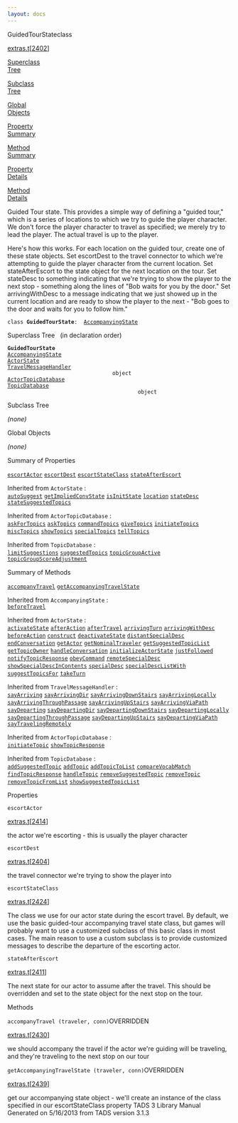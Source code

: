 ```yaml
---
layout: docs
---
```

<span class="title">GuidedTourState</span><span class="type">class</span>

[extras.t](../file/extras.t.html)\[[2402](../source/extras.t.html#2402)\]

[Superclass  
Tree](#_SuperClassTree_)

[Subclass  
Tree](#_SubClassTree_)

[Global  
Objects](#_ObjectSummary_)

[Property  
Summary](#_PropSummary_)

[Method  
Summary](#_MethodSummary_)

[Property  
Details](#_Properties_)

[Method  
Details](#_Methods_)



Guided Tour state. This provides a simple way of defining a "guided
tour," which is a series of locations to which we try to guide the
player character. We don't force the player character to travel as
specified; we merely try to lead the player. The actual travel is up to
the player.

Here's how this works. For each location on the guided tour, create one
of these state objects. Set escortDest to the travel connector to which
we're attempting to guide the player character from the current
location. Set stateAfterEscort to the state object for the next location
on the tour. Set stateDesc to something indicating that we're trying to
show the player to the next stop - something along the lines of "Bob
waits for you by the door." Set arrivingWithDesc to a message indicating
that we just showed up in the current location and are ready to show the
player to the next - "Bob goes to the door and waits for you to follow
him."

`class `**`GuidedTourState`**` :   `[`AccompanyingState`](../object/AccompanyingState.html)



<span id="_SuperClassTree_"></span>



<span class="hdln">Superclass Tree</span>   (in declaration order)



**`GuidedTourState`**  
[`AccompanyingState`](../object/AccompanyingState.html)  
[`ActorState`](../object/ActorState.html)  
[`TravelMessageHandler`](../object/TravelMessageHandler.html)  
`                                 object`  
[`ActorTopicDatabase`](../object/ActorTopicDatabase.html)  
[`TopicDatabase`](../object/TopicDatabase.html)  
`                                         object`  
<span id="_SubClassTree_"></span>



<span class="hdln">Subclass Tree</span>  



*(none)* <span id="_ObjectSummary_"></span>



<span class="hdln">Global Objects</span>  



*(none)* <span id="_PropSummary_"></span>



<span class="hdln">Summary of Properties</span>  



[`escortActor`](#escortActor) [`escortDest`](#escortDest) [`escortStateClass`](#escortStateClass) [`stateAfterEscort`](#stateAfterEscort)



Inherited from `ActorState` :  
[`autoSuggest`](../object/ActorState.html#autoSuggest) [`getImpliedConvState`](../object/ActorState.html#getImpliedConvState) [`isInitState`](../object/ActorState.html#isInitState) [`location`](../object/ActorState.html#location) [`stateDesc`](../object/ActorState.html#stateDesc) [`stateSuggestedTopics`](../object/ActorState.html#stateSuggestedTopics)



Inherited from `ActorTopicDatabase` :  
[`askForTopics`](../object/ActorTopicDatabase.html#askForTopics) [`askTopics`](../object/ActorTopicDatabase.html#askTopics) [`commandTopics`](../object/ActorTopicDatabase.html#commandTopics) [`giveTopics`](../object/ActorTopicDatabase.html#giveTopics) [`initiateTopics`](../object/ActorTopicDatabase.html#initiateTopics) [`miscTopics`](../object/ActorTopicDatabase.html#miscTopics) [`showTopics`](../object/ActorTopicDatabase.html#showTopics) [`specialTopics`](../object/ActorTopicDatabase.html#specialTopics) [`tellTopics`](../object/ActorTopicDatabase.html#tellTopics)

Inherited from `TopicDatabase` :  
[`limitSuggestions`](../object/TopicDatabase.html#limitSuggestions) [`suggestedTopics`](../object/TopicDatabase.html#suggestedTopics) [`topicGroupActive`](../object/TopicDatabase.html#topicGroupActive) [`topicGroupScoreAdjustment`](../object/TopicDatabase.html#topicGroupScoreAdjustment)

<span id="_MethodSummary_"></span>



<span class="hdln">Summary of Methods</span>  



[`accompanyTravel`](#accompanyTravel) [`getAccompanyingTravelState`](#getAccompanyingTravelState)

Inherited from `AccompanyingState` :  
[`beforeTravel`](../object/AccompanyingState.html#beforeTravel)

Inherited from `ActorState` :  
[`activateState`](../object/ActorState.html#activateState) [`afterAction`](../object/ActorState.html#afterAction) [`afterTravel`](../object/ActorState.html#afterTravel) [`arrivingTurn`](../object/ActorState.html#arrivingTurn) [`arrivingWithDesc`](../object/ActorState.html#arrivingWithDesc) [`beforeAction`](../object/ActorState.html#beforeAction) [`construct`](../object/ActorState.html#construct) [`deactivateState`](../object/ActorState.html#deactivateState) [`distantSpecialDesc`](../object/ActorState.html#distantSpecialDesc) [`endConversation`](../object/ActorState.html#endConversation) [`getActor`](../object/ActorState.html#getActor) [`getNominalTraveler`](../object/ActorState.html#getNominalTraveler) [`getSuggestedTopicList`](../object/ActorState.html#getSuggestedTopicList) [`getTopicOwner`](../object/ActorState.html#getTopicOwner) [`handleConversation`](../object/ActorState.html#handleConversation) [`initializeActorState`](../object/ActorState.html#initializeActorState) [`justFollowed`](../object/ActorState.html#justFollowed) [`notifyTopicResponse`](../object/ActorState.html#notifyTopicResponse) [`obeyCommand`](../object/ActorState.html#obeyCommand) [`remoteSpecialDesc`](../object/ActorState.html#remoteSpecialDesc) [`showSpecialDescInContents`](../object/ActorState.html#showSpecialDescInContents) [`specialDesc`](../object/ActorState.html#specialDesc) [`specialDescListWith`](../object/ActorState.html#specialDescListWith) [`suggestTopicsFor`](../object/ActorState.html#suggestTopicsFor) [`takeTurn`](../object/ActorState.html#takeTurn)

Inherited from `TravelMessageHandler` :  
[`sayArriving`](../object/TravelMessageHandler.html#sayArriving) [`sayArrivingDir`](../object/TravelMessageHandler.html#sayArrivingDir) [`sayArrivingDownStairs`](../object/TravelMessageHandler.html#sayArrivingDownStairs) [`sayArrivingLocally`](../object/TravelMessageHandler.html#sayArrivingLocally) [`sayArrivingThroughPassage`](../object/TravelMessageHandler.html#sayArrivingThroughPassage) [`sayArrivingUpStairs`](../object/TravelMessageHandler.html#sayArrivingUpStairs) [`sayArrivingViaPath`](../object/TravelMessageHandler.html#sayArrivingViaPath) [`sayDeparting`](../object/TravelMessageHandler.html#sayDeparting) [`sayDepartingDir`](../object/TravelMessageHandler.html#sayDepartingDir) [`sayDepartingDownStairs`](../object/TravelMessageHandler.html#sayDepartingDownStairs) [`sayDepartingLocally`](../object/TravelMessageHandler.html#sayDepartingLocally) [`sayDepartingThroughPassage`](../object/TravelMessageHandler.html#sayDepartingThroughPassage) [`sayDepartingUpStairs`](../object/TravelMessageHandler.html#sayDepartingUpStairs) [`sayDepartingViaPath`](../object/TravelMessageHandler.html#sayDepartingViaPath) [`sayTravelingRemotely`](../object/TravelMessageHandler.html#sayTravelingRemotely)

Inherited from `ActorTopicDatabase` :  
[`initiateTopic`](../object/ActorTopicDatabase.html#initiateTopic) [`showTopicResponse`](../object/ActorTopicDatabase.html#showTopicResponse)

Inherited from `TopicDatabase` :  
[`addSuggestedTopic`](../object/TopicDatabase.html#addSuggestedTopic) [`addTopic`](../object/TopicDatabase.html#addTopic) [`addTopicToList`](../object/TopicDatabase.html#addTopicToList) [`compareVocabMatch`](../object/TopicDatabase.html#compareVocabMatch) [`findTopicResponse`](../object/TopicDatabase.html#findTopicResponse) [`handleTopic`](../object/TopicDatabase.html#handleTopic) [`removeSuggestedTopic`](../object/TopicDatabase.html#removeSuggestedTopic) [`removeTopic`](../object/TopicDatabase.html#removeTopic) [`removeTopicFromList`](../object/TopicDatabase.html#removeTopicFromList) [`showSuggestedTopicList`](../object/TopicDatabase.html#showSuggestedTopicList)

<span id="_Properties_"></span>



<span class="hdln">Properties</span>  



<span id="escortActor"></span>

`escortActor`

[extras.t](../file/extras.t.html)\[[2414](../source/extras.t.html#2414)\]



the actor we're escorting - this is usually the player character



<span id="escortDest"></span>

`escortDest`

[extras.t](../file/extras.t.html)\[[2404](../source/extras.t.html#2404)\]



the travel connector we're trying to show the player into



<span id="escortStateClass"></span>

`escortStateClass`

[extras.t](../file/extras.t.html)\[[2424](../source/extras.t.html#2424)\]



The class we use for our actor state during the escort travel. By
default, we use the basic guided-tour accompanying travel state class,
but games will probably want to use a customized subclass of this basic
class in most cases. The main reason to use a custom subclass is to
provide customized messages to describe the departure of the escorting
actor.



<span id="stateAfterEscort"></span>

`stateAfterEscort`

[extras.t](../file/extras.t.html)\[[2411](../source/extras.t.html#2411)\]



The next state for our actor to assume after the travel. This should be
overridden and set to the state object for the next stop on the tour.



<span id="_Methods_"></span>



<span class="hdln">Methods</span>  



<span id="accompanyTravel"></span>

`accompanyTravel (traveler, conn)`<span class="rem">OVERRIDDEN</span>

[extras.t](../file/extras.t.html)\[[2430](../source/extras.t.html#2430)\]



we should accompany the travel if the actor we're guiding will be
traveling, and they're traveling to the next stop on our tour



<span id="getAccompanyingTravelState"></span>

`getAccompanyingTravelState (traveler, conn)`<span class="rem">OVERRIDDEN</span>

[extras.t](../file/extras.t.html)\[[2439](../source/extras.t.html#2439)\]



get our accompanying state object - we'll create an instance of the
class specified in our escortStateClass property
TADS 3 Library Manual  
Generated on 5/16/2013 from TADS version 3.1.3



